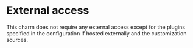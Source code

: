 # External access

This charm does not require any external access except for the plugins specified in the configuration if hosted externally and the customization sources.
